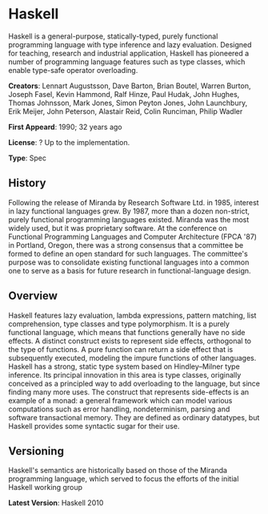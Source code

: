 # Haskell

Haskell is a general-purpose, statically-typed, purely functional programming language with type inference and lazy evaluation. Designed for teaching, research and industrial application, Haskell has pioneered a number of programming language features such as type classes, which enable type-safe operator overloading. 

**Creators**: Lennart Augustsson, Dave Barton, Brian Boutel, Warren Burton, Joseph Fasel, Kevin Hammond, Ralf Hinze, Paul Hudak, John Hughes, Thomas Johnsson, Mark Jones, Simon Peyton Jones, John Launchbury, Erik Meijer, John Peterson, Alastair Reid, Colin Runciman, Philip Wadler

**First Appeard**: 1990; 32 years ago

**License**: ? Up to the implementation.

**Type**: Spec

## History

Following the release of Miranda by Research Software Ltd. in 1985, interest in lazy functional languages grew. By 1987, more than a dozen non-strict, purely functional programming languages existed. Miranda was the most widely used, but it was proprietary software. At the conference on Functional Programming Languages and Computer Architecture (FPCA '87) in Portland, Oregon, there was a strong consensus that a committee be formed to define an open standard for such languages. The committee's purpose was to consolidate existing functional languages into a common one to serve as a basis for future research in functional-language design.

## Overview

Haskell features lazy evaluation, lambda expressions, pattern matching, list comprehension, type classes and type polymorphism. It is a purely functional language, which means that functions generally have no side effects. A distinct construct exists to represent side effects, orthogonal to the type of functions. A pure function can return a side effect that is subsequently executed, modeling the impure functions of other languages.
Haskell has a strong, static type system based on Hindley–Milner type inference. Its principal innovation in this area is type classes, originally conceived as a principled way to add overloading to the language, but since finding many more uses.
The construct that represents side-effects is an example of a monad: a general framework which can model various computations such as error handling, nondeterminism, parsing and software transactional memory. They are defined as ordinary datatypes, but Haskell provides some syntactic sugar for their use.

## Versioning

Haskell's semantics are historically based on those of the Miranda programming language, which served to focus the efforts of the initial Haskell working group

**Latest Version**: Haskell 2010